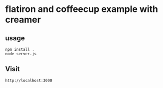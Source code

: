 # flatiron and coffeecup example with creamer

## usage

```
npm install .
node server.js
```

## Visit

    http://localhost:3000
